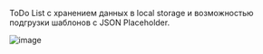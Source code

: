 ToDo List с хранением данных в local storage и возможностью подгрузки шаблонов с JSON Placeholder.

![image](https://user-images.githubusercontent.com/98751135/172593874-b8dac0b7-8bf4-49b5-8e67-ba497e909a83.png)
